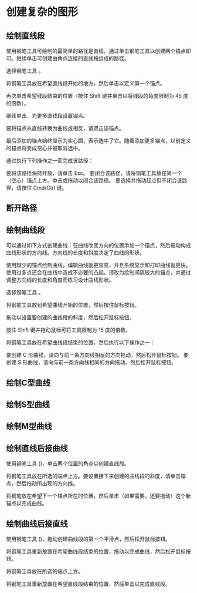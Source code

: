 # 创建复杂的图形

## 绘制直线段
使用钢笔工具可绘制的最简单的路径是直线，通过单击钢笔工具以创建两个锚点即可。继续单击可创建由角点连接的直线段组成的路径。

选择钢笔工具 。

将钢笔工具放在希望直线段开始的地方，然后单击以定义第一个锚点。

再次单击希望线段结束的位置（按住 Shift 键并单击以将线段的角度限制为 45 度的倍数）。

继续单击，为更多直线段设置锚点。

要将锚点从直线转换为曲线或相反，请双击该锚点。

最后添加的锚点始终显示为实心圆，表示选中了它。随着添加更多锚点，以前定义的锚点将变成空心并被取消选中。

通过执行下列操作之一而完成该路径：

要将该路径保持开放，请单击 Esc。
要闭合该路径，请将钢笔工具放在第一个（空心）锚点上方。单击或拖动以闭合该路径。
要选择并拖动起点但不闭合该路径，请按住 Cmd/Ctrl 键。

## 断开路径

## 绘制曲线段

可以通过如下方式创建曲线：在曲线改变方向的位置添加一个锚点，然后拖动构成曲线形状的方向线。方向线的长度和斜度决定了曲线的形状。

使用越少的锚点绘制曲线，编辑曲线就更容易，并且系统显示和打印曲线就更快。使用过多点还会在曲线中造成不必要的凸起。请改为绘制间隔较大的锚点，并通过调整方向线的长度和角度而练习设计曲线形状。

选择钢笔工具 。

将钢笔工具放到希望曲线开始的位置，然后按住鼠标按钮。

拖动以设置要创建的曲线段的斜度，然后松开鼠标按钮。

按住 Shift 键并拖动鼠标可将工具限制为 15 度的倍数。

将钢笔工具放在希望曲线段结束的位置，然后执行以下操作之一：

要创建 C 形曲线，请向与前一条方向线相反的方向拖动。然后松开鼠标按钮。
要创建 S 形曲线，请向与前一条方向线相同的方向拖动。然后松开鼠标按钮。


## 绘制C型曲线

## 绘制S型曲线

## 绘制M型曲线

## 绘制直线后接曲线

使用钢笔工具 ()，单击两个位置的角点以创建直线段。

将钢笔工具放在所选的端点上方。要设置接下来创建的曲线段的斜度，请单击锚点，然后拖动所出现的方向线。

将钢笔放在希望下一个锚点所在的位置，然后单击（如果需要，还要拖动）这个新锚点以完成曲线。

## 绘制曲线后接直线

使用钢笔工具 ()，拖动创建曲线段的第一个平滑点，然后松开鼠标按钮。

将钢笔工具重新放置在希望曲线段结束的位置，拖动以完成曲线，然后松开鼠标按钮。

将钢笔工具放在所选的端点上方。

将钢笔工具重新放置在希望直线段结束的位置，然后单击以完成直线段。
